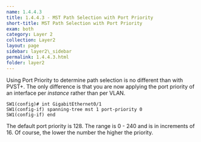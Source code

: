 ```yaml
---
name: 1.4.4.3
title: 1.4.4.3 - MST Path Selection with Port Priority
short-title: MST Path Selection with Port Priority
exam: both
category: Layer 2
collection: Layer2
layout: page
sidebar: layer2\_sidebar
permalink: 1.4.4.3.html
folder: layer2
---
```

Using Port Priority to determine path selection is no different than with PVST+. The only difference is that you are now applying the port priority of an interface per *instance* rather than per VLAN.
```
SW1(config)# int GigabitEthernet0/1
SW1(config-if) spanning-tree mst 1 port-priority 0
SW1(config-if) end
```
The default port priority is 128. The range is 0 - 240 and is in increments of 16. Of course, the lower the number the higher the priority.
